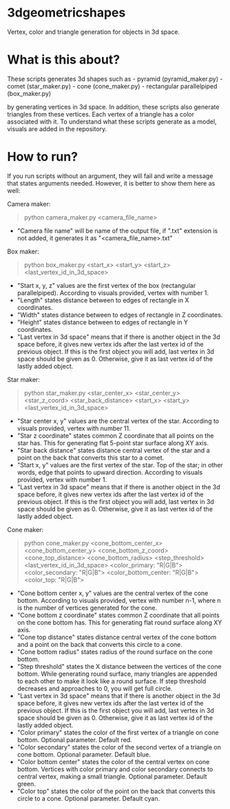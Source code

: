 # 3dgeometricshapes
Vertex, color and triangle generation for objects in 3d space.

# What is this about?

These scripts generates 3d shapes such as
    - pyramid (pyramid_maker.py)
    - comet (star_maker.py)
    - cone (cone_maker.py)
    - rectangular parallelpiped (box_maker.py)


by generating vertices in 3d space. In addition, these scripts also generate triangles from these vertices. Each vertex of a triangle has a color associated with it. To understand what these scripts generate as a model, visuals are added in the repository.

# How to run?

If you run scripts without an argument, they will fail and write a message that states arguments needed. However, it is better to show them here as well:

Camera maker:

> python camera_maker.py <camera_file_name>

- "Camera file name" will be name of the output file, if ".txt" extension is not added, it generates it as "<camera_file_name>.txt"

Box maker:

> python box_maker.py <start_x>
>                    <start_y>
>                    <start_z>
>                    <length>
>                    <width>
>                    <height>
>                    <last_vertex_id_in_3d_space>

- "Start x, y, z" values are the first vertex of the box (rectangular parallelpiped). According to visuals provided, vertex with number 1.
- "Length" states distance between to edges of rectangle in X coordinates.
- "Width" states distance between to edges of rectangle in Z coordinates.
- "Height" states distance between to edges of rectangle in Y coordinates.
- "Last vertex in 3d space" means that if there is another object in the 3d space before, it gives new vertex ids after the last vertex id of the previous object. If this is the first object you will add, last vertex in 3d space should be given as 0. Otherwise, give it as last vertex id of the lastly added object.


Star maker:

> python star_maker.py <star_center_x>
>                    <star_center_y>
>                    <star_z_coord>
>                    <star_back_distance>
>                    <start_x>
>                    <start_y>
>                    <last_vertex_id_in_3d_space>

- "Star center x, y" values are the central vertex of the star. According to visuals provided, vertex with number 11.
- "Star z coordinate" states common Z coordinate that all points on the star has. This for generating flat 5-point star surface along XY axis.
- "Star back distance" states distance central vertex of the star and a point on the back that converts this star to a comet.
- "Start x, y" values are the first vertex of the star. Top of the star; in other words, edge that points to upward direction. According to visuals provided, vertex with number 1.
- "Last vertex in 3d space" means that if there is another object in the 3d space before, it gives new vertex ids after the last vertex id of the previous object. If this is the first object you will add, last vertex in 3d space should be given as 0. Otherwise, give it as last vertex id of the lastly added object.


Cone maker:

> python cone_maker.py <cone_bottom_center_x>
>                    <cone_bottom_center_y>
>                    <cone_bottom_z_coord>
>                    <cone_top_distance>
>                    <cone_bottom_radius>
>                    <step_threshold>
>                    <last_vertex_id_in_3d_space>
>                    <color_primary: "R|G|B">
>                    <color_secondary: "R|G|B">
>                    <color_bottom_center: "R|G|B">
>                    <color_top: "R|G|B">

- "Cone bottom center x, y" values are the central vertex of the cone bottom. According to visuals provided, vertex with number n-1, where n is the number of vertices generated for the cone.
- "Cone bottom z coordinate" states common Z coordinate that all points on the cone bottom has. This for generating flat round surface along XY axis.
- "Cone top distance" states distance central vertex of the cone bottom and a point on the back that converts this circle to a cone.
- "Cone bottom radius" states radius of the round surface on the cone bottom.
- "Step threshold" states the X distance between the vertices of the cone bottom. While generating round surface, many triangles are appended to each other to make it look like a round surface. If step threshold decreases and approaches to 0, you will get full circle.
- "Last vertex in 3d space" means that if there is another object in the 3d space before, it gives new vertex ids after the last vertex id of the previous object. If this is the first object you will add, last vertex in 3d space should be given as 0. Otherwise, give it as last vertex id of the lastly added object.
- "Color primary" states the color of the first vertex of a triangle on cone bottom. Optional parameter. Default red.
- "Color secondary" states the color of the second vertex of a triangle on cone bottom. Optional parameter. Default blue.
- "Color bottom center" states the color of the central vertex on cone bottom. Vertices with color primary and color secondary connects to central vertex, making a small triangle. Optional parameter. Default green.
- "Color top" states the color of the point on the back that converts this circle to a cone. Optional parameter. Default cyan.


